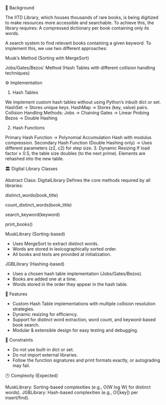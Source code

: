 📖 Background

The IITD Library, which houses thousands of rare books, is being digitized to make resources more accessible and searchable. To achieve this, the library requires:
A compressed dictionary per book containing only its words.

A search system to find relevant books containing a given keyword.
To implement this, we use two different approaches:

Musk’s Method (Sorting with MergeSort)

Jobs/Gates/Bezos’ Method (Hash Tables with different collision handling techniques)

⚙️ Implementation
1. Hash Tables

We implement custom hash tables without using Python’s inbuilt dict or set.
HashSet → Stores unique keys.
HashMap → Stores (key, value) pairs.
Collision Handling Methods:
Jobs → Chaining
Gates → Linear Probing
Bezos → Double Hashing

2. Hash Functions

Primary Hash Function → Polynomial Accumulation Hash with modulus compression.
Secondary Hash Function (Double Hashing only) → Uses different parameters (z2, c2) for step size.
3. Dynamic Resizing
If load factor ≥ 0.5, the table size doubles (to the next prime).
Elements are rehashed into the new table.

🏛 Digital Library Classes

Abstract Class: DigitalLibrary
Defines the core methods required by all libraries:

distinct_words(book_title)

count_distinct_words(book_title)

search_keyword(keyword)

print_books()

MuskLibrary (Sorting-based)
- Uses MergeSort to extract distinct words.
- Words are stored in lexicographically sorted order.
- All books and texts are provided at initialization.

JGBLibrary (Hashing-based)
- Uses a chosen hash table implementation (Jobs/Gates/Bezos).
- Books are added one at a time.
- Words stored in the order they appear in the hash table.

🚀 Features

- Custom Hash Table implementations with multiple collision resolution strategies.
- Dynamic resizing for efficiency.
- Support for distinct word extraction, word count, and keyword-based book search.
- Modular & extensible design for easy testing and debugging.

📌 Constraints

- Do not use built-in dict or set.
- Do not import external libraries.
- Follow the function signatures and print formats exactly, or autograding may fail.

🕒 Complexity (Expected)

MuskLibrary: Sorting-based complexities (e.g., O(W log W) for distinct words).
JGBLibrary: Hash-based complexities (e.g., O(|key|) per insert/find).
